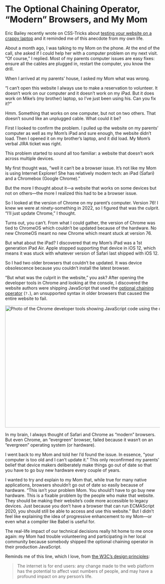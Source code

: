 # The Optional Chaining Operator, “Modern” Browsers, and My Mom

Eric Bailey recently wrote on CSS-Tricks about [testing your website on a crappy laptop](https://css-tricks.com/test-your-product-on-a-crappy-laptop/) and it reminded me of this anecdote from my own life.

About a month ago, I was talking to my Mom on the phone. At the end of the call, she asked if I could help her with a computer problem on my next visit. “Of course,” I replied. Most of my parents computer issues are easy fixes: ensure all the cables are plugged in, restart the computer, you know the drill.

When I arrived at my parents’ house, I asked my Mom what was wrong.

“I can’t open this website I always use to make a reservation to volunteer. It doesn’t work on our computer and it doesn’t work on my iPad. But it does work on Mike’s (my brother) laptop, so I’ve just been using his. Can you fix it?”

Hmm. Something that works on one computer, but not on two others. That doesn’t sound like an unplugged cable. What could it be?

First I looked to confirm the problem. I pulled up the website on my parents’ computer as well as my Mom’s iPad and sure enough, the website didn’t load. Then I opened it on my brother’s laptop, and it did load. My Mom’s verbal JIRA ticket was right.

This problem started to sound all too familiar: a website that doesn’t work across multiple devices.

My first thought was, “well it can’t be a browser issue. It’s not like my Mom is using Internet Explorer! She has relatively modern tech: an iPad (Safari) and a Chromebox (Google Chrome).”

But the more I thought about it—a website that works on some devices but not on others—the more I realized this had to be a browser issue.

So I looked at the version of Chrome on my parent’s computer. Version 76! I knew we were at ninety-something in 2022, so I figured that was the culprit. “I’ll just update Chrome,” I thought.

Turns out, you can’t. From what I could gather, the version of Chrome was tied to ChromeOS which couldn’t be updated because of the hardware. No new ChromeOS meant no new Chrome which meant stuck at version 76.

But what about the iPad? I discovered that my Mom’s iPad was a 1st generation iPad Air. Apple stopped supporting that device in iOS 12, which means it was stuck with whatever version of Safari last shipped with iOS 12.

So I had two older browsers that couldn’t be updated. It was device obsolescence because you couldn’t install the latest browser.

“But what was the culprit in the website,” you ask? After opening the developer tools in Chrome and looking at the console, I discovered the website authors were shipping JavaScript that used the [optional chaining operator](https://developer.mozilla.org/en-US/docs/Web/JavaScript/Reference/Operators/Optional_chaining) (`?.`), an unsupported syntax in older browsers that caused the entire website to fail.

<img src="https://cdn.jim-nielsen.com/blog/2022/mom-chaining-operator.jpg" width="700" height="397" alt="Photo of the Chrome developer tools showing JavaScript code using the optional chaining operator." /> 

In my brain, I always thought of Safari and Chrome as “modern” browsers. But even Chrome, an “evergreen” browser, failed because it wasn‘t on an “evergreen” operating system (or hardware).

I went back to my Mom and told her I’d found the issue. In essence, “your computer is too old and I can’t update it.” This only reconfirmed my parents’ belief that device makers deliberately make things go out of date so that you have to go buy new hardware every couple of years.

I wanted to try and explain to my Mom that, while true for many native applications, browsers shouldn’t go out of date so easily because of hardware. “This isn’t your problem Mom. You should’t have to go buy new hardware. This is a fixable problem by the people who make that website. They should be making their website’s code more accessible to legacy devices. Just because you don’t have a browser that can run ECMAScript 2020, you should still be able to access and use this website.” But I didn’t feel like explaining the idea of progressive enhancement to my Mom—or even what a compiler like Babel is useful for.

The real-life impact of our technical decisions really hit home to me once again: my Mom had trouble volunteering and participating in her local community because somebody shipped the optional chaining operator in their production JavaScript. 

Reminds me of this line, which I love, from [the W3C’s design principles](https://www.w3.org/TR/design-principles/):

> The internet is for end users: any change made to the web platform has the potential to affect vast numbers of people, and may have a profound impact on any person’s life.